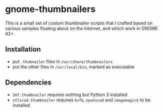 # gnome-thumbnailers

This is a small set of custom thumbnailer scripts that I crafted based on various samples floating about on the Internet, and which work in GNOME 42+.

## Installation

* put `.thubnailer` files in `/usr/share/thumbnailers`
* put the other files in `/usr/local/bin`, marked as executable

## Dependencies

* `3mf.thumbnailer` requires nothing but Python 3 installed
* `stlscad.thumbnailer` requires `Xvfb`, `openscad` and `imagemagick` to be installed
